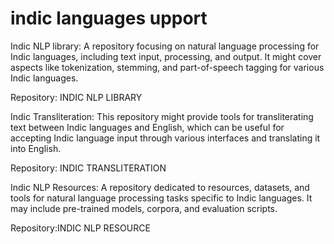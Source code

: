 # indic languages upport
Indic NLP library: A repository focusing on natural language processing for Indic languages, including text input, processing, and output. It might cover aspects like tokenization, stemming, and part-of-speech tagging for various Indic languages.

Repository: INDIC NLP LIBRARY

Indic Transliteration: This repository might provide tools for transliterating text between Indic languages and English, which can be useful for accepting Indic language input through various interfaces and translating it into English.

Repository: INDIC TRANSLITERATION

Indic NLP Resources: A repository dedicated to resources, datasets, and tools for natural language processing tasks specific to Indic languages. It may include pre-trained models, corpora, and evaluation scripts.

Repository:INDIC NLP RESOURCE
